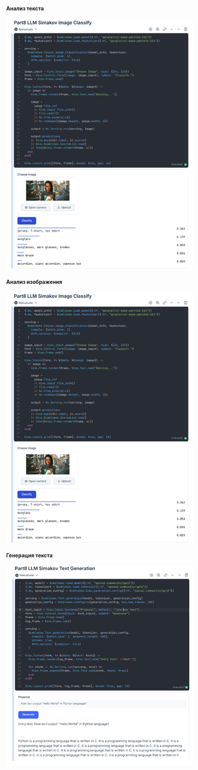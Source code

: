 
#### Анализ текста
![alt text](https://github.com/DartLock/ThinkNetica/blob/part8_llm/part8_llm/image_classify.png?raw=true)


#### Анализ изображения
![alt text](https://github.com/DartLock/ThinkNetica/blob/part8_llm/part8_llm/image_classify.png?raw=true)


#### Генерация текста
![alt text](https://github.com/DartLock/ThinkNetica/blob/part8_llm/part8_llm/text_generation.png?raw=true)